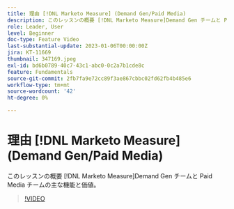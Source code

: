 ```yaml
---
title: 理由 [!DNL Marketo Measure] (Demand Gen/Paid Media)
description: このレッスンの概要 [!DNL Marketo Measure]Demand Gen チームと Paid Media チームの主な機能と価値。
role: Leader, User
level: Beginner
doc-type: Feature Video
last-substantial-update: 2023-01-06T00:00:00Z
jira: KT-11669
thumbnail: 347169.jpeg
exl-id: bd6b0789-40c7-43c1-abc0-0c2a7b1cde8c
feature: Fundamentals
source-git-commit: 2fb7fa9e72cc89f3ae867cbbc02fd62fb4b485e6
workflow-type: tm+mt
source-wordcount: '42'
ht-degree: 0%

---
```


# 理由 [!DNL Marketo Measure] (Demand Gen/Paid Media)

このレッスンの概要 [!DNL Marketo Measure]Demand Gen チームと Paid Media チームの主な機能と価値。

>[!VIDEO](https://video.tv.adobe.com/v/347169/?quality=12&learn=on)
